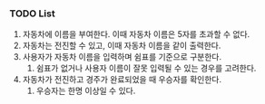 ### TODO List

1. 자동차에 이름을 부여한다. 이때 자동차 이름은 5자를 초과할 수 없다.
2. 자동차는 전진할 수 있고, 이때 자동차 이름을 같이 출력한다.
3. 사용자가 자동차 이름을 입력하며 쉼표를 기준으로 구분한다.
   1. 쉼표가 없거나 사용자 이름이 잘못 입력될 수 있는 경우를 고려한다.
4. 자동차가 전진하고 경주가 완료되었을 때 우승자를 확인한다.
   1. 우승자는 한명 이상일 수 있다.